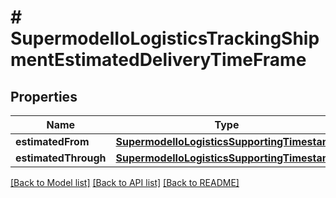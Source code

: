 # # SupermodelIoLogisticsTrackingShipmentEstimatedDeliveryTimeFrame

## Properties

Name | Type | Description | Notes
------------ | ------------- | ------------- | -------------
**estimatedFrom** | [**SupermodelIoLogisticsSupportingTimestamp**](SupermodelIoLogisticsSupportingTimestamp.md) |  | [optional]
**estimatedThrough** | [**SupermodelIoLogisticsSupportingTimestamp**](SupermodelIoLogisticsSupportingTimestamp.md) |  | [optional]

[[Back to Model list]](../../README.md#models) [[Back to API list]](../../README.md#endpoints) [[Back to README]](../../README.md)
